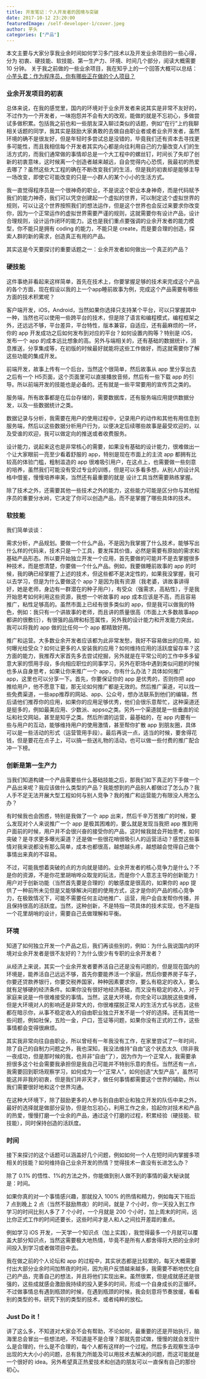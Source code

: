 ```yaml
---
title: 开发笔记：个人开发者的困境与突破
date: 2017-10-12 23:20:00
featuredImage: /self-developer-1/cover.jpeg
author: 芋头
categories: ["产品"]
---
```



本文主要与大家分享我业余时间如何学习多门技术以及开发业余项目的一些心得，分为 初衷、硬技能、软技能、第一生产力、环境、时间几个部分，阅读大概需要 10 分钟。 关于我之前做的一些业余项目，我在知乎上的一个回答大概可以总结： [小芋头君：作为程序员，你有哪些正在做的个人项目？](https://www.zhihu.com/question/64898551/answer/229741838) 

### 业余开发项目的初衷

总体来说，在我的感觉里，国内的环境对于业余开发者来说其实是非常不友好的，不过作为一个开发者，一味抱怨并不会有大的改观，能做的就是不忘初心，多做尝试多做积累。包括我之前也和一些朋友深入聊过类似的话题，例如“在行”上约我聊相关话题的同学，我其实是鼓励大家勇敢的去做自由职业者或者业余开发者，虽然环境的确不是很友好，但是年轻时多尝试总是没错的，毕竟我们还有资本去寻找更多可能性，而且我相信每个开发者其实内心都是向往利用自己的力量改变人们的生活方式的，而我们通常做的事情却总是一个大工程中的螺丝钉，时间长了失却了创新的初衷意味，这时候离一个创造者越来越远，自会觉得内心恐慌，我最初的热爱去哪了？虽然这些大工程的确在不断改变我们的生活，但是我的初衷却是能够主导一场改变，即使它可能改变的只是一小群人的某个小小的生活方式。

我一直觉得程序员是一个很神奇的职业，不是说这个职业本身神奇，而是代码赋予我们的能力神奇，我们可以凭空创建起一个虚拟的世界，可以制定这个虚拟世界的规则，可以让这个世界按照我们的想法运作，但是这个世界也会反过来要求你改变你，因为一个正常运作的虚拟世界需要严谨的规则，这就需要你有设计产品，设计合理规则，设计运作闭环的能力。这也是我们重点要强调的业余开发者的能力模型，你不能只是拥有 coding 的能力，不能只是 create，而是要合理的创造，探索人群的新的需求，创造真正有用的产品。

其实这是今天要探讨的重要话题之一：业余开发者如何做出一个真正的产品？

### 硬技能

这件事绝非看起来这样简单，首先在技术上，你要掌握足够的技术来完成这个产品的各个方面，现在假设以我的上一个app睡前故事为例，完成这个产品需要有哪些方面的技术积累呢？

客户端开发，iOS，Android，当然如果你选择只支持某个平台，可以只掌握其中一种，当然也可以使用一些跨平台的技术，但是除了语言和编程模式，编程框架之外，还远远不够，平台差异，平台特性，版本兼容，自适应，还有最麻烦的一环，你的 app 开发成功之后如何发布到对应的平台？如何设置内购等？特别是 iOS，发布一个 app 的成本远比想象的高。另外与端相关的，还有基础的数据统计，消息推送，分享集成等，在初版的时候最好就能将这些工作做好，而这就需要你了解这些功能的集成开发。

前端开发，故事上传有一个后台，当然这个很简单，然后故事从 app 里分享出去之后有一个 H5页面，这个页面里可以直接播放音频，然后有一些下载 app 的引导。所以前端开发的技能也是必备的。还有就是一些平常要用的宣传页之类的。

服务端，所有故事都是在后台存储的，需要数据库，还有服务端应用提供数据分发，以及一些数据统计之类。

数据记录与分析，我需要在用户的使用过程中，记录用户的动作和其他有用信息到服务端，然后以这些数据分析用户行为，以便决定后续哪些故事是最受欢迎的，以及受谁的欢迎，我可以做定向的推送或者收费服务。

设计能力，说起来这也是非常核心的需要，如果没有基础的设计能力，很难做出一个让大家眼前一亮至少看着舒服的 app，特别是现在市面上的主流 app 都拥有比较高的体验门槛，粗制滥造的 app 很难吸引用户，在这点上，也需要做一些刻意的培养，虽然我们可能没有受过专业的训练，但是可以多看多想，从别人的设计风格中借鉴，慢慢培养审美，当然还有最重要的就是 设计工具当然需要熟练掌握。

除了技术之外，还需要其他一些技术之外的能力，这些能力可能是区分你与其他程序员的重要分水岭，它决定了你可以创造产品，而不是掌握了哪些具体的技术。

### 软技能

我们简单谈谈：

需求分析，产品规划。要做一个什么产品，不是因为我掌握了什么技术，能够写出什么样的代码来，技术只是一个工具，要发挥其价值，必然是需要有原始的需求和基础产品形态。所以要开始独立开发一个应用，首先要做的可能并不是去掌握很多种技术，而是想清楚，你要做一个什么产品。例如，我要做睡前故事的 app 的时候，我的确已经掌握了上述的技术，但这些都不是决定性的，如果我没掌握，我可以去学习，但是为什么要做这个 app？是因为我有资源（我老婆，讲故事讲得好，她是老师，身边有一群潜在的种子用户），有受众（强需求，高粘性），于是我开始思考如何利用这些资源，我想一个听故事的 app 成本应该是不高，而且容易推广，粘性足够高的。虽然市面上已经有很多类似的 app，但是我可以做我的特色，例如：我只有一个讲故事的老师，而且讲的质量很高（市面上大多数故事app都讲的很敷衍），有很强的品牌和标签属性，另外我的设计能力和开发能力突出，我可以将我的 app 做的比任何一个 app 都精致好用。

推广和运营。大多数业余开发者应该都为此非常发愁，我好不容易做出的应用，如何曝光给受众？如何让更多的人安装我的应用？如何维持应用的活跃度留存率？这方面的能力，我推荐大家首先多去尝试挖掘，另外就是在平常公司的工作中多多留意大家的惯用手段，多向相应职位的同事学习，另外在职场中遇到类似问题的时候也多从自身思考，如果让你来推广一个 app，你有什么办法？具体如何推广 app，这里也可以分享一下。首先，你要保证你的 app 是优秀的，否则你把 app 推给用户，他不愿意下载，那无论如何推广都是无效的。然后推广渠道，可以找一些免费渠道，一些app推荐的网站、app、公众号，想办法联系到他们的编辑，然后请他们推荐你的应用，如果你的应用足够优秀，他们会很乐意帮忙，这种渠道还是挺多的，例如最美应用、少数派、appso之类。另外一个渠道就是一些垂直的论坛和社交网站，甚至是知乎之类。然后所谓的运营，最基础的，在 app 内要有一些与用户的互动，能够维持用户的使用激情，甚至帮你扩散 app 到朋友圈，具体可以是一些活动的形式（运营管用手段）。最后再说一点，适当的时候，要舍得花钱，但是要花在点子上，可以搞一些送礼物的活动，也可以做一些付费的推广配合冲一下榜。

### 创新是第一生产力

当我们知道构建一个产品需要些什么基础技能之后，那我们如下真正的下手做一个产品出来呢？我应该做什么类型的产品？我能想到的产品别人都做过了怎么办？我人手不足无法开展大型工程如何与别人竞争？我的推广和运营能力有限没人用怎么办？

有时候我也会困惑，特别是我做了一个 app 出来，然后千辛万苦推广的时候，要么发现对个人来说推广一个 app 是极其困难的，要么就是发现当我把 app 推到用户面前的时候，用户并不会很兴奋的接受你的产品，这时候我就会开始思考，如何突破？是寻求更多曝光渠道？还是做一些很花哨很吸引人的运营活动？感觉这些事情对我来说都没有那么简单，成本也都很高，越想越头疼，越想越会觉得自己做个事情出来真的不容易。

不过，可能我想着突破的点的方向就是错的。业余开发者的核心竞争力是什么？不是你的资源，不是你花里胡哨哗众取宠的玩法，而是你个人意志主导的创新能力！用户对于创新功能（当然首先要是合理的）的敏感度是很高的，如果你的 app 提供了一种前所未见但是又能够解决问题的使用方式，这才是你的产品的核心竞争力，在极致情况下，可能不需要任何主动地推广、运营，用户会自发帮你传播，并且保持很高的活跃度。当然，这种创新，不是特指一项具体的技术实现，也不是指一个花里胡哨的设计，需要自己去做理解和平衡。

### 环境

知道了如何独立开发一个产品之后，我们再谈些别的，例如：为什么我说国内的环境对业余开发者是很不友好的？为什么很少有专职的业余开发者？

从经济上来说，其实一个业余开发者要养活自己还是没有问题的，但是现在国内的环境是，能养活自己远远不够，首先你要能养活一个家庭，然后你要养房子车子，你要还贷款养银行，你要交税养国家，种种因素要求你，要么有稳定的收入，要么就有足够硬的经济条件。如果你没有很好地经济基础，而又没有稳定的收入，对于家庭来说是一件很难接受的事情。当然，这是大环境，你完全可以跳脱这些束缚，但是大环境对人的影响还是非常大的，你很难摆脱正常人的生活方式与状态，这些都在暗示你，从事不稳定收入的自由职业独立开发不是一个好的选择。还有其他一些问题，例如社保，五险一金，户口，签证等问题，如果你没有正式的工作，这些事情都会变得很麻烦。

其实我非常向往自由职业，所以曾经有一年我没有工作，在家里尝试了一年时间，除了自己的自制力问题之外，我也深知，我没法维持“自由”这个状态太久（除非我一夜成功，但是那时候的我，也并非“自由”了），因为作为一个正常人，我需要承担很多这个社会需要我承担但是我自己可能并不特别乐意的责任。当然还有一点，我需要回到职场观察学习，如何成为一个“正常人”，如何创造“大型产品”，虽然可能这并非我的初衷，但是我们并非天才，做任何事情都需要这个世界的辅助，所以我们需要很好地和这个世界沟通。

在这种大环境下，除了鼓励更多的人参与到自由职业和独立开发的队伍中来之外，最好的选择就是做部分妥协，但是勿忘初心，利用工作之余，拾起你对技术和产品的热爱，慢慢打磨一个业余的产品，通过这个打磨的过程，积累经验（硬技能、软技能），同时保持创造的活跃度。

### 时间

接下来探讨的这个话题可以涵盖好几个问题，例如如何一个人在短时间内掌握多项相关的技能？如何维持自己业余开发的热情？觉得技术一直没有长进怎么办？

除了 0.1% 的悟性、1%的方法之外，你能做到别人做不到的事情的最大秘诀就是：时间。

如果你真的对一个事情感兴趣，那就投入 100% 的热情和精力，例如每天下班后 7 点到晚上 2 点（当然不鼓励熬夜）的时间，就是 7 个小时，你一天投入到工作学习的时间比别人多了 7 个小时，一个月就是 200 个小时，加上周末的时间，远比你正式工作的时间还要长，这些时间才是人和人之间拉开差距的重点。

例如学习 iOS 开发，一天学一个知识点（加上实践），我觉得最多一个月就可以覆盖大部分知识点，当然这需要极大地热情，毕竟不是所有人都舍得将大把的业余时间投入到学习或者做项目中去。

我在做之前的个人论坛和 app 的过程中，其实状态都是比较累的，每天大概需要付出大部分业余时间加熬夜的时间，因为用户反馈越来越多，我需要不断地优化自己的产品，完善自己的想法，并且将他们实现出来。虽然很累，但是成就感还是很强的，这些成就感会激励我持续的投入更多的时间，形成一个自身成长的正循环。不过做事情总有遇到瓶颈的时候，在遇到瓶颈的时候，我会刻意将节奏放缓，看看别的类型的书，研究下别的类型的技术，或者纯粹的放松。

### Just Do it！

讲了这么多，不知道对大家会不会有帮助，不论如何，最重要的还是开始执行，脑海里总会冒出一些想法吧，不知道是不是合理？那就先尝试做，慢慢的就会发现什么是合理的，什么是不合理的，每个人都有这样的一个过程。然后多去观察生活中出现的大大小小的问题，总有我力所能及可以用技术去解决的问题，而这可能就是一个很好的 idea。另外希望真正热爱技术和创造的朋友可以一直保有自己的那份初心。

